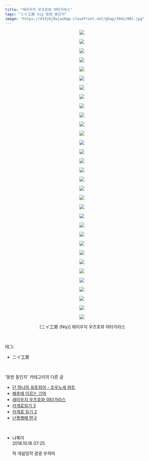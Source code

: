 ```yaml
---
title: "레이우지 우츠호와 야타가라스"
tags: "ニイ工房 niy 동방_동인지"
image: "https://d19j6j9wjau9qp.cloudfront.net/ghap/3942/001.jpg"
---
```

<div class="article">
<p style="text-align: center; clear: none; float: none;"><img src="{{ site.imgserver8 }}/ghap/3942/001.jpg"/></p>
<p style="text-align: center; clear: none; float: none;"><img src="{{ site.imgserver8 }}/ghap/3942/002.jpg"/></p>
<p style="text-align: center; clear: none; float: none;"><img src="{{ site.imgserver8 }}/ghap/3942/003.jpg"/></p>
<p style="text-align: center; clear: none; float: none;"><img src="{{ site.imgserver8 }}/ghap/3942/004.jpg"/></p>
<p style="text-align: center; clear: none; float: none;"><img src="{{ site.imgserver8 }}/ghap/3942/005.jpg"/></p>
<p style="text-align: center; clear: none; float: none;"><img src="{{ site.imgserver8 }}/ghap/3942/006.jpg"/></p>
<p style="text-align: center; clear: none; float: none;"><img src="{{ site.imgserver8 }}/ghap/3942/007.jpg"/></p>
<p style="text-align: center; clear: none; float: none;"><img src="{{ site.imgserver8 }}/ghap/3942/008.jpg"/></p>
<p style="text-align: center; clear: none; float: none;"><img src="{{ site.imgserver8 }}/ghap/3942/009.jpg"/></p>
<p style="text-align: center; clear: none; float: none;"><img src="{{ site.imgserver8 }}/ghap/3942/010.jpg"/></p>
<p style="text-align: center; clear: none; float: none;"><img src="{{ site.imgserver8 }}/ghap/3942/011.jpg"/></p>
<p style="text-align: center; clear: none; float: none;"><img src="{{ site.imgserver8 }}/ghap/3942/012.jpg"/></p>
<p style="text-align: center; clear: none; float: none;"><img src="{{ site.imgserver8 }}/ghap/3942/013.jpg"/></p>
<p style="text-align: center; clear: none; float: none;"><img src="{{ site.imgserver8 }}/ghap/3942/014.jpg"/></p>
<p style="text-align: center; clear: none; float: none;"><img src="{{ site.imgserver8 }}/ghap/3942/015.jpg"/></p>
<p style="text-align: center; clear: none; float: none;"><img src="{{ site.imgserver8 }}/ghap/3942/016.jpg"/></p>
<p style="text-align: center; clear: none; float: none;"><img src="{{ site.imgserver8 }}/ghap/3942/017.jpg"/></p>
<p style="text-align: center; clear: none; float: none;"><img src="{{ site.imgserver8 }}/ghap/3942/018.jpg"/></p>
<p style="text-align: center; clear: none; float: none;"><img src="{{ site.imgserver8 }}/ghap/3942/019.jpg"/></p>
<p style="text-align: center; clear: none; float: none;"><img src="{{ site.imgserver8 }}/ghap/3942/020.jpg"/></p>
<p style="text-align: center; clear: none; float: none;"><img src="{{ site.imgserver8 }}/ghap/3942/021.jpg"/></p>
<p style="text-align: center; clear: none; float: none;"><img src="{{ site.imgserver8 }}/ghap/3942/022.jpg"/></p>
<p style="text-align: center; clear: none; float: none;"><img src="{{ site.imgserver8 }}/ghap/3942/023.jpg"/></p>
<p style="text-align: center; clear: none; float: none;"><img src="{{ site.imgserver8 }}/ghap/3942/024.jpg"/></p>
<p style="text-align: center; clear: none; float: none;"><img src="{{ site.imgserver8 }}/ghap/3942/025.jpg"/></p>
<p style="text-align: center; clear: none; float: none;"><img src="{{ site.imgserver8 }}/ghap/3942/026.jpg"/></p>
<p style="text-align: center; clear: none; float: none;"><img src="{{ site.imgserver8 }}/ghap/3942/027.jpg"/></p>
<p style="text-align: center; clear: none; float: none;"><img src="{{ site.imgserver8 }}/ghap/3942/028.jpg"/></p>
<p style="text-align: center; clear: none; float: none;"><img src="{{ site.imgserver8 }}/ghap/3942/029.jpg"/></p>
<p style="text-align: center; clear: none; float: none;"><img src="{{ site.imgserver8 }}/ghap/3942/030.jpg"/></p>
<p style="text-align: center; clear: none; float: none;"><img src="{{ site.imgserver8 }}/ghap/3942/031.jpg"/></p>
<p style="text-align: center; clear: none; float: none;"><img src="{{ site.imgserver8 }}/ghap/3942/032.jpg"/></p>
<p style="text-align: center; clear: none; float: none;"> [ニイ工房 (Niy)] 레이우지 우츠호와 야타가라스</p>
</div><br/>
<div class="tagTrail">
<p>태그: </p>
<ul>
<li>ニイ工房</li>
</ul>
</div><br/>
<div class="another">
<p>'동방 동인지' 카테고리의 다른 글</p>
<ul>
<li><a href="/ghap_3944">단 하나의 유토피아 - 조우노세 파트</a></li>
<li><a href="/ghap_3943">해후에 이르는 기억</a></li>
<li><a href="/ghap_3942">레이우지 우츠호와 야타가라스</a></li>
<li><a href="/ghap_3941">카게로일기 3</a></li>
<li><a href="/ghap_3940">카게로 일기 2</a></li>
<li><a href="/ghap_3936">난폭행패 텐구</a></li>
</ul>
</div><br/>
<div class="cb_module cb_fluid">
<div class="cb_wrt cb_profile">
<div class="comment">
<ul>
<li class="cb_thumb_off" id="comment15356166">
<div class="cb_comment_area">
<div class="cb_info_area">
<div class="cb_section">
<span class="cb_nick_name">냐룩이</span>
</div>
<div class="cb_section">
<span class="cb_date">2018.10.16 07:25 </span>
</div>
</div>
<div class="cb_dsc_comment">
<p class="cb_dsc">
											허 개쉽띵작 광광 우럭따
										</p>
</div>
</div></li>
</ul>
</div>
</div><!-- commentList close -->
</div><br/>
